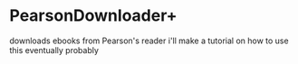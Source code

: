 # PearsonDownloader+

downloads ebooks from Pearson's reader
i'll make a tutorial on how to use this eventually probably
